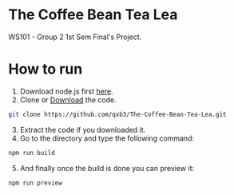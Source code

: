 # The Coffee Bean Tea Lea

WS101 - Group 2 1st Sem Final's Project.

# How to run

1. Download node.js first [here](https://nodejs.org/en/download).
2. Clone or [Download](https://codeload.github.com/qxb3/The-Coffee-Bean-Tea-Lea/zip/refs/heads/main) the code.
  
  ```sh
  git clone https://github.com/qxb3/The-Coffee-Bean-Tea-Lea.git
  ```
3. Extract the code if you downloaded it.
4. Go to the directory and type the following command:

  ```sh
  npm run build
  ```
5. And finally once the build is done you can preview it:

  ```sh
  npm run preview
  ```
